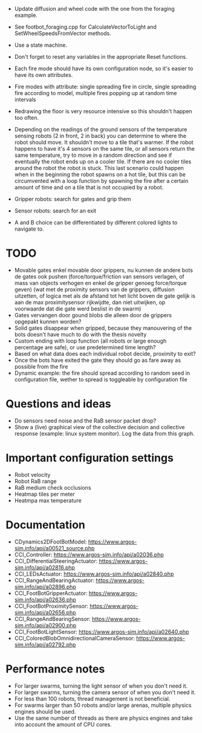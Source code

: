 - Update diffusion and wheel code with the one from the foraging example.
- See footbot_foraging.cpp for CalculateVectorToLight and SetWheelSpeedsFromVector methods.
- Use a state machine.
- Don't forget to reset any variables in the appropriate Reset functions.

- Each fire mode should have its own configuration node, so it's easier to have its own attributes.
- Fire modes with attribute: single spreading fire in circle, single spreading fire according to model, multiple fires popping up at random time intervals
- Redrawing the floor is very resource intensive so this shouldn't happen too often.
- Depending on the readings of the ground sensors of the temperature sensing robots (2 in front, 2 in back) you can determine to where the robot should move. It shouldn't move to a tile that's warmer. If the robot happens to have it's 4 sensors on the same tile, or all sensors return the same temperature, try to move in a random direction and see if eventually the robot ends up on a cooler tile. If there are no cooler tiles around the robot the robot is stuck. This last scenario could happen when in the beginning the robot spawns on a hot tile, but this can be circumvented with a loop function by spawning the fire after a certain amount of time and on a tile that is not occupied by a robot.

- Gripper robots: search for gates and grip them
- Sensor robots: search for an exit
- A and B choice can be differentiated by different colored lights to navigate to.

# TODO
- Movable gates enkel movable door grippers, nu kunnen de andere bots de gates ook pushen (force/torque/friction van sensors verlagen, of mass van objects verhogen en enkel de gripper genoeg force/torque geven) (wat met de proximity sensors van de grippers, diffusion uitzetten, of logica met als de afstand tot het licht boven de gate gelijk is aan de max proximitysensor rijkwijdte, dan niet uitwijken, op voorwaarde dat die gate werd beslist in de swarm)
- Gates vervangen door gound blobs die alleen door de grippers opgepakt kunnen worden?
- Solid gates disappear when gripped, because they manouvering of the bots doesn't have much to do with the thesis novelty
- Custom ending with loop function (all robots or large enough percentage are safe), or use predetermined time length?
- Based on what data does each individual robot decide, proximity to exit?
- Once the bots have exited the gate they should go as fare away as possible from the fire
- Dynamic example: the fire should spread according to random seed in configuration file, wether to spread is toggleable by configuration file





















# Questions and ideas
- Do sensors need noise and the RaB sensor packet drop?
- Show a (live) graphical view of the collective decision and collective response (example: linux system monitor). Log the data from this graph.

# Important configuration settings
- Robot velocity
- Robot RaB range
- RaB medium check occlusions
- Heatmap tiles per meter
- Heatmpa max temperature

# Documentation
- CDynamics2DFootBotModel: https://www.argos-sim.info/api/a00521_source.php
- CCI_Controller: https://www.argos-sim.info/api/a02036.php
- CCI_DifferentialSteeringActuator: https://www.argos-sim.info/api/a02816.php
- CCI_LEDsActuator: https://www.argos-sim.info/api/a02840.php
- CCI_RangeAndBearingActuator: https://www.argos-sim.info/api/a02896.php
- CCI_FootBotGripperActuator: https://www.argos-sim.info/api/a02636.php
- CCI_FootBotProximitySensor: https://www.argos-sim.info/api/a02656.php
- CCI_RangeAndBearingSensor: https://www.argos-sim.info/api/a02900.php
- CCI_FootBotLightSensor: https://www.argos-sim.info/api/a02640.php
- CCI_ColoredBlobOmnidirectionalCameraSensor: https://www.argos-sim.info/api/a02792.php

# Performance notes
- For larger swarms, turning the light sensor of when you don't need it.
- For larger swarms, turning the camera sensor of when you don't need it.
- For less than 100 robots, thread management is not beneficial.
- For swarms larger than 50 robots and/or large arenas, multiple physics engines should be used.
- Use the same number of threads as there are physics engines and take into account the amount of CPU cores.